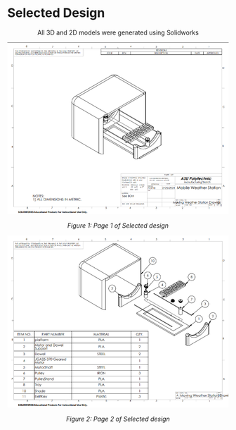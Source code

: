 # Selected Design
<p align="center">
All 3D and 2D models were generated using Solidworks

<p align="center">
  <img src = https://github.com/Team207-S2024/team207-s2024/blob/main/images/selecteddesign/p1.png />
</p>

<p align="center">
  <i>Figure 1: Page 1 of Selected design</i>
</p>

<p align="center">
  <img src = https://github.com/Team207-S2024/team207-s2024/blob/main/images/selecteddesign/p2.png />
</p>

<p align="center">
  <i>Figure 2: Page 2 of Selected design</i>
</p>

